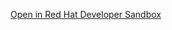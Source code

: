 [Open in Red Hat Developer Sandbox](https://workspaces.openshift.com/#https://github.com/apupier/reproducer-che-vscode-openshift.git)
